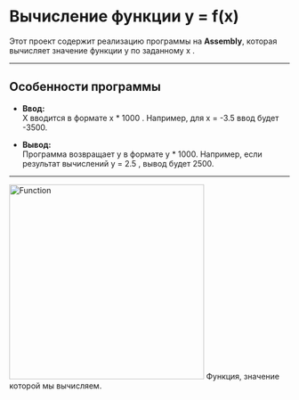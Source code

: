 # Вычисление функции y = f(x)

Этот проект содержит реализацию программы на **Assembly**, которая вычисляет значение функции y по заданному x .

---

## Особенности программы

- **Ввод:**  
     X вводится в формате  x * 1000 . Например, для  x = -3.5  ввод будет -3500.

- **Вывод:**  
    Программа возвращает  y в формате  y * 1000. Например, если результат вычислений  y = 2.5 , вывод будет  2500.

---

<img alt="Function" src="https://github.com/e345ee/MyITMOProjects/blob/main/2%20-%20LLP/seminar4/media/image.png" height="350">
Функция, значение которой мы вычисляем.
